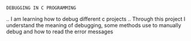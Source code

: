 	DEBUGGING IN C PROGRAMMING
.. I am learning how to debug different c projects
.. Through this project I understand the meaning of debugging, 
some methods use to manually debug and how to read the error
messages

